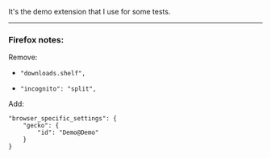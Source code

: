 
It's the demo extension that I use for some tests.

---

### Firefox notes:

Remove:

- `"downloads.shelf",`

- `"incognito": "split",`


Add:
```
"browser_specific_settings": {
    "gecko": {
        "id": "Demo@Demo"
    }
}
```
